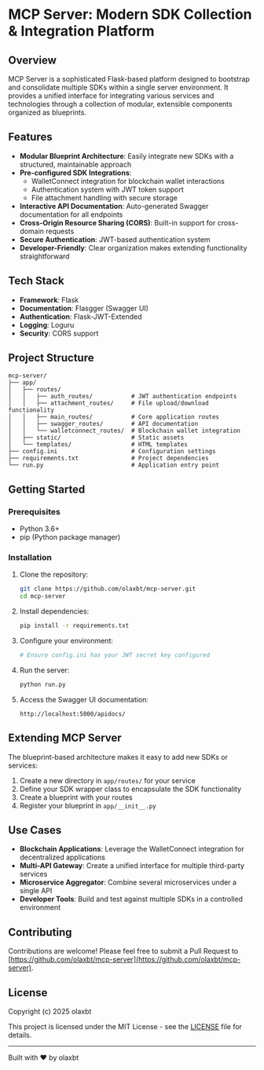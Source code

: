 # MCP Server: Modern SDK Collection & Integration Platform

## Overview

MCP Server is a sophisticated Flask-based platform designed to bootstrap and consolidate multiple SDKs within a single server environment. It provides a unified interface for integrating various services and technologies through a collection of modular, extensible components organized as blueprints.

## Features

- **Modular Blueprint Architecture**: Easily integrate new SDKs with a structured, maintainable approach
- **Pre-configured SDK Integrations**:
  - WalletConnect integration for blockchain wallet interactions
  - Authentication system with JWT token support
  - File attachment handling with secure storage
- **Interactive API Documentation**: Auto-generated Swagger documentation for all endpoints
- **Cross-Origin Resource Sharing (CORS)**: Built-in support for cross-domain requests
- **Secure Authentication**: JWT-based authentication system
- **Developer-Friendly**: Clear organization makes extending functionality straightforward

## Tech Stack

- **Framework**: Flask
- **Documentation**: Flasgger (Swagger UI)
- **Authentication**: Flask-JWT-Extended
- **Logging**: Loguru
- **Security**: CORS support

## Project Structure

```
mcp-server/
├── app/
│   ├── routes/
│   │   ├── auth_routes/           # JWT authentication endpoints
│   │   ├── attachment_routes/     # File upload/download functionality  
│   │   ├── main_routes/           # Core application routes
│   │   ├── swagger_routes/        # API documentation
│   │   └── walletconnect_routes/  # Blockchain wallet integration
│   ├── static/                    # Static assets
│   └── templates/                 # HTML templates
├── config.ini                     # Configuration settings
├── requirements.txt               # Project dependencies
└── run.py                         # Application entry point
```

## Getting Started

### Prerequisites

- Python 3.6+
- pip (Python package manager)

### Installation

1. Clone the repository:
   ```bash
   git clone https://github.com/olaxbt/mcp-server.git
   cd mcp-server
   ```

2. Install dependencies:
   ```bash
   pip install -r requirements.txt
   ```

3. Configure your environment:
   ```bash
   # Ensure config.ini has your JWT secret key configured
   ```

4. Run the server:
   ```bash
   python run.py
   ```

5. Access the Swagger UI documentation:
   ```
   http://localhost:5000/apidocs/
   ```

## Extending MCP Server

The blueprint-based architecture makes it easy to add new SDKs or services:

1. Create a new directory in `app/routes/` for your service
2. Define your SDK wrapper class to encapsulate the SDK functionality
3. Create a blueprint with your routes
4. Register your blueprint in `app/__init__.py`

## Use Cases

- **Blockchain Applications**: Leverage the WalletConnect integration for decentralized applications
- **Multi-API Gateway**: Create a unified interface for multiple third-party services
- **Microservice Aggregator**: Combine several microservices under a single API
- **Developer Tools**: Build and test against multiple SDKs in a controlled environment

## Contributing

Contributions are welcome! Please feel free to submit a Pull Request to [https://github.com/olaxbt/mcp-server](https://github.com/olaxbt/mcp-server).

## License

Copyright (c) 2025 olaxbt

This project is licensed under the MIT License - see the [LICENSE](LICENSE) file for details.

---

Built with ❤️ by olaxbt 